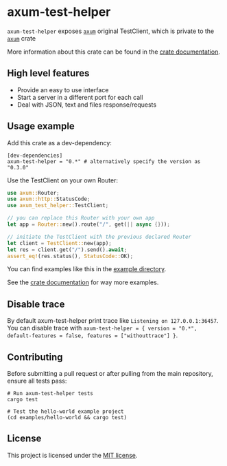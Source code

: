 # axum-test-helper

`axum-test-helper` exposes [`axum`] original TestClient, which is private to the [`axum`] crate

More information about this crate can be found in the [crate documentation][docs].

## High level features

- Provide an easy to use interface
- Start a server in a different port for each call
- Deal with JSON, text and files response/requests

## Usage example

Add this crate as a dev-dependency:

```
[dev-dependencies]
axum-test-helper = "0.*" # alternatively specify the version as "0.3.0"
```

Use the TestClient on your own Router:

```rust
use axum::Router;
use axum::http::StatusCode;
use axum_test_helper::TestClient;

// you can replace this Router with your own app
let app = Router::new().route("/", get(|| async {}));

// initiate the TestClient with the previous declared Router
let client = TestClient::new(app);
let res = client.get("/").send().await;
assert_eq!(res.status(), StatusCode::OK);
```

You can find examples like this in
the [example directory][examples].

See the [crate documentation][docs] for way more examples.

## Disable trace

By default axum-test-helper print trace like `Listening on 127.0.0.1:36457`. You can disable trace with `axum-test-helper = { version = "0.*", default-features = false, features = ["withouttrace"] }`.

## Contributing

Before submitting a pull request or after pulling from the main repository, ensure all tests pass:

``` shell
# Run axum-test-helper tests
cargo test

# Test the hello-world example project
(cd examples/hello-world && cargo test)
```


## License

This project is licensed under the [MIT license][license].

[`axum`]: https://github.com/tokio-rs/axum/blob/405e3f8c44ce76c3922fa25db13491ea375c3e8e/axum/src/test_helpers/test_client.rs
[examples]: https://github.com/cloudwalk/axum-test-helper/tree/main/examples
[docs]: https://docs.rs/axum-test-helper
[license]: https://github.com/cloudwalk/axum-test-helper/blob/main/LICENSE
